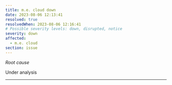 ```yaml
---
title: m.e. cloud down
date: 2023-08-06 12:13:41
resolved: true
resolvedWhen: 2023-08-06 12:16:41
# Possible severity levels: down, disrupted, notice
severity: down
affected:
  - m.e. cloud
section: issue
---
```


*Root cause*

Under analysis

---


